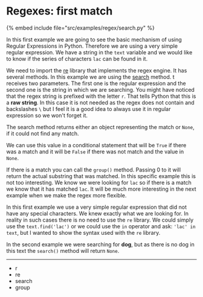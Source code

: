 # Regexes: first match

{% embed include file="src/examples/regex/search.py" %}

In this first example we are going to see the basic mechanism of using Regular Expressions in Python. Therefore we are using a very simple regular expression.
We have a string in the `text` variable and we would like to know if the series of characters `lac` can be found in it.

We need to import the [re](https://docs.python.org/3/library/re.html) library that implements the regex engine. It has several methods. In this example we are using the [search](https://docs.python.org/3/library/re.html#re.Pattern.search) method.
t receives two parameters. The first one is the regular expression and the second one is the string in which we are searching. You might have noticed that the regex string is prefixed with the letter `r`.
That tells Python that this is a **raw string**. In this case it is not needed as the regex does not contain and backslashes `\` but I feel it is a good idea to always use it in regular expression so we won't forget it.


The search method returns either an object representing the match or `None`, if it could not find any match.

We can use this value in a conditional statement that will be `True` if there was a match and it will be `False` if there was not match and the value in `None`.

If there is a match you can call the `group()` method. Passing 0 to it will return the actual substring that was matched. In this specific example this is not too interesting.
We know we were looking for `lac` so if there is a match we know that it has matched `lac`. It will be much more interesting in the next example when we make the regex more flexible.

In this first example we use a very simple regular expression that did not have any special characters. We knew exactly what we are looking for. In reality in such cases there is no need to use the `re` library.
We could simply use the `text.find('lac')` or we could use the `in` operator and ask: `'lac' in text`, but I wanted to show the syntax used with the `re` library.

In the second example we were searching for **dog**, but as there is no dog in this text the `search()` method will return `None`.


---
* r
* re
* search
* group


